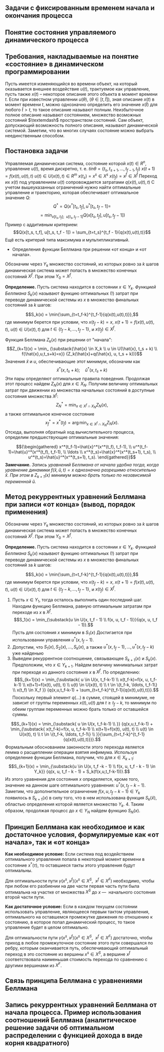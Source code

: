 ## Задачи с фиксированным временем начала и окончания процесса


## Понятие состояния управляемого динамического процесса


## Требования, накладываемые на понятие «состояние» в динамическом программировании

Пусть имеется изменяющийся во времени объект, на который оказывается внешнее воздействие $u(t)$, трактуемое как управление, пусть также $x(t)$ – некоторое описание этого объекта в момент времени $t$. Если при известном управлении $u(\theta)$, $(\theta \in [t, \hat{t}])$, зная описание $x(t)$ в момент времени $t$, можно однозначно определить его значение $x(\hat{t})$ для любого $\hat{t} > t$, то такое описание называют полным. Неизбыточное полное описание называют состоянием, множество возможных состояний $\textemdash$ пространством состояний. Сам объект, допускающий возможность полного описания, называют динамической системой. Заметим, что во многих случаях состояние можно выбрать неединственным способом.

## Постановка задачи

Управляемая динамическая система, состояние которой $x(t) \in R^n$, управление $u(t)$, время дискретно, т. е. $t in \theta = \{t_s, t_{s+1}, \ldots, t_{f-1}, t_f\}$
$x(t+1)=f(x(t), u(t), t)$
$u(t) \in U(x(t), t) \in R^m$
$x(t_s) = x^s \in X^s$
$x(t_f)=x^f \in X^f$
Переход их $x(t)$ под управлением $u(t)$ сопровождается затратами $q(x(t), u(t), t)$
С учетом вышеуказанных ограничений нужно найти оптимальные управление и траекторию, которая обеспечивает оптимальное значение $Q$:
$$Q^* = Q(x^*[t_s, t_f], u^*[t_s, t_f - 1] =$$
$$= \min_{x[t_s, t_f]; \enspace u[t_s, t_f - 1]}{Q(x[t_s, t_f], u[t_s, t_f - 1])}$$
Пример с аддитивным критерием:
$$Q(x[t_s, t_f], u[t_s, t_f - 1]) = \sum_{t=t_s}^{t_f - 1}{q(x(t),u(t),t)}$$
Ещё есть критерий типа максимума и мультипликативный.

- Определения функции Беллмана при решении «от конца» и «от начала».

Обозначим через $Y_k$ множество состояний, из которых ровно за $k$ шагов динамическая система может попасть в множество конечных состояний $X^f$. При этом $Y_0 = X^f$.

**Определение.** Пусть система находится в состоянии $x \in Y_k$. *Функцией Беллмана* $S_k(x)$ называют функцию оптимальных (!) затрат при переводе динамической системы из $x$ в множество финальных состояний за $k$ шагов:

$$S_k(x) = \min{\sum_{t=t_f-k}^{t_f-1}{q(x(t),u(t),t)}},$$
где минимум берется при условии, что $x(t_f-k)=x$, $x(t+1)=f(x(t), u(t), t)$, $u(t) \in U(x(t), t)$ для $t \in \{t_f-k, \ldots, t_f-1\}$, и $x(t_f) \in X^f$.

 Функция Беллмана $Z_k(x)$ при решении от "начала":
$$Z_{k+1}(x) = \min_
{\substack{\hat{x} \in X_k \\ u \in U(\hat{x}, t_s + k) \\ f(\hat{x},u,t_s+k)=x}}
{Z_k(\hat{x}+q(\hat{x}, u, t_s + k))}$$
Значения $\hat{x}$ и $u$, обеспечивающие этот минимум, обозначим как
$${ \hat{x}^*(x,t_s+k); \quad
\hat{u}^*(x,t_s+k) }$$
Эти пары определяют оптимальные правила поведения. Продолжая этот процесс найдем $Z_N(x)$ для $x \in X_N$.
Получим величину оптимальных затрат при движении из множества начальных состояний в доступные состояния множества $X^f$:
$$Z^*_N = \min_{x \in X^f \cap X_N}{Z_N(x)},$$
а также оптимальное конечное состояние $$x^*_f = x^*(t_f) = \arg{\min_{x \in X^f \cap X_N}{Z_N(x)}}.$$
Отсюда, выполняя обратный ход вычислительного процесса, определим предшествующие оптимальные значения:

$${\begin{gathered}
x^*(t_f-1)=\hat{x}^*(x^*(t_f), t_f-1), \\
u^*(t_f-1)=\hat{u}^*(x^*(t_f), t_f-1), \\
\ldots \\
x^*(t_s)=\hat{x}^*(x^*(t_s+1), t_s), \\
u^*(t_s)=\hat{u}^*(x^*(t_s+1), t_s).
\end{gathered}}$$
**Замечание.** *Запись уравнений Беллмана от начала удобна тогда, когда уравнение динамики $f(\hat{x},\hat{u},t)=x$ однозначно разрешимо относительно $\hat{x}$. При этом в $Z_{k+1}(x)$ минимум можно брать только по независимой переменной $\hat{u}$.*

## Метод рекуррентных уравнений Беллмана при записи «от конца» (вывод, порядок применения)

Обозначим через $Y_k$ множество состояний, из которых ровно за $k$ шагов динамическая система может попасть в множество конечных состояний $X^f$. При этом $Y_0 = X^f$.

**Определение.** Пусть система находится в состоянии $x \in Y_k$. *Функцией Беллмана* $S_k(x)$ называют функцию оптимальных (!) затрат при переводе динамической системы из $x$ в множество финальных состояний за $k$ шагов:

$$S_k(x) = \min{\sum_{t=t_f-k}^{t_f-1}{q(x(t),u(t),t)}},$$
где минимум берется при условии, что $x(t_f-k)=x$, $x(t+1)=f(x(t), u(t), t)$, $u(t) \in U(x(t), t)$ для $t \in \{t_f-k, \ldots, t_f-1\}$, и $x(t_f) \in X^f$.

1. Пусть $x \in Y_1$, тогда осталось выполнить один последний шаг. Находим функцию Беллмана, равную оптимальным затратам при переходе из $x$ в $X^f$.
$$S_1(x) = \min_{\substack{u \in U(x, t_f - 1) \\ f(x, u, t_f - 1)}}{q(x, u, t_f - 1)}.$$
Пусть для состояния $x$ минимум в $S_1(x)$ Достигается при использовании управления $u^*(x,t_f-1)$.
2. Допустим, что $S_1(x),S_2(x), \ldots, S_k(x)$, а также $u^*(x,t_f-1), \ldots, u^*(x,t_f-k)$ уже найденыю
3. Выведем рекуррентное соотношение, связывающее $S_{k+1}(x)$ и $S_k(x)$. Предположим, что $x \in Y_{k+1}$. Найдем величину минимальных затрат при переходе из данного состояния $x$ в $X^f$.
По определению:
$$S_{k+1}(x) = \min_{\substack{
u \in U(x, t_f-k-1) \\
x(t_f-k)=f(x, u, t_f-k-1) \\
x(t+1)=f(x(t), u(t), t) \\
u(t) \in U(x(t), t) \\
t \in \{t_f-k, \ldots, t_f-1\} \\
x(t_f) \in X_f
}}
{q(x,u,t_f-k-1) +
\sum_{t=t_f-k}^{t_f-1}{q(x(t),u(t),t)}}.$$
Поскольку первый элемент $q(\ldots)$ в сумме, стоящей в минимуме, не зависит от группы переменных $x(t), u(t)$ для $t \geq t_f-k$, то минимум по обеим группам переменных можно брать только от оставшейся суммы.

$$S_{k+1}(x) = \min_{\substack{
u \in U(x, t_f-k-1) \\
}}
{q(x,u,t_f-k-1) +
\min_{\substack{
x(t_f-k)=f(x, u, t_f-k-1) \\
x(t+1)=f(x(t), u(t), t) \\
u(t) \in U(x(t), t) \\
t \in \{t_f-k, \ldots, t_f-1\} \\
}}{\sum_{t=t_f-k}^{t_f-1}{q(x(t),u(t),t)}}}.$$
Формальным обоснованием законности этого перехода является лемма о расщеплении операции взятия инфимума. Используя определение функции Беллмана, получим, что для $x \in X_{k+1}$:
$$S_{k+1}(x) = \min_{\substack{u \in U(x, t_f -k - 1) \\ f(x, u, t_f - k - 1) \in Y_k}}
{q(x, u, t_f - k - 1) + S_k(f(x,u,t_f-k-1))}.$$
Из этого уравнения для состояния $x$ определяется, кроме того, значение на данном шаге оптимального уравнения: $u^*(x,t_f-k-1)$. Заметим, что дополнительное ограничение $f(x,u,t_f-k-1) \in Y_k$ появилось в $S_{k+1}(x)$ в силу того, что в нем использована функция $S_k(\hat{x})$, областью определения которой является множество $Y_k$.
4. Таким образом, продолжая процесс до $x \in Y_N$ найдем функцию $S_N(x)$.

## Принцип Беллмана как необходимое и как достаточное условия, формулируемые как «от начала», так и «от конца»

**Как необходимое условие:**
Если система под воздействием оптимального управления попала в некоторый момент времени в состояние $x^*(\tau)$, то оставшиеся такты этого управления будут оптимальны.

Для оптимальности пути $\gamma(x^s, x^f)(x^s \in X^S, \enspace x^f \in X^F)$ необходимо, чтобы при любом его разбиении на две части первая часть пути была оптимальна на участке от множества $X^S$ до $x$ —  начального состояния второй части пути.

**Как достаточное условие:**
Если в каждом текущем состоянии использовать управление, являющееся первым тактом управления, оптимального на оставшемся промежутке движения по отношению к состоянию, в которое попал динамический процесс, то такое управление будет в целом оптимально. 

Для оптимальности пути $\gamma(x^s, x^f)(x^s \in X^S, \enspace x^f \in X^F)$ достаточно, чтобы приход в любое промежуточное состояние этого пути совершался по ребру, которым оканчивается путь, обеспечивающий оптимальный переход в это состояние из вершины $x^s \in X^S$, а вершине $x^f$ соответствовала наименьшая стоимость перехода по сравнению с другими вершинами из $X^F$.


## Связь принципа Беллмана с уравнениями Беллмана

## Запись рекуррентных уравнений Беллмана от начала процесса. Пример использования соотношений Беллмана (аналитическое решение задачи об оптимальном распределении с функцией дохода в виде корня квадратного)

